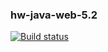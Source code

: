### hw-java-web-5.2
[![Build status](https://ci.appveyor.com/api/projects/status/nd6mf15macwhr304?svg=true)](https://ci.appveyor.com/project/Redarek/hw-java-web-5-2)
